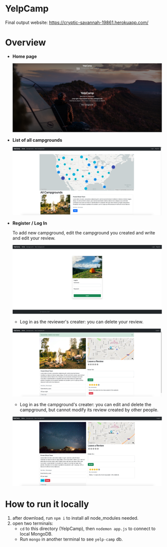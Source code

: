 # YelpCamp
Final output website: https://cryptic-savannah-19861.herokuapp.com/



# Overview

- **Home page**

  ![image-20210630162037696](README.assets/image-20210630162037696.png)

- **List of all campgrounds**

  ![image-20210630162247827](README.assets/image-20210630162247827.png)

- **Register** **/ Log In**

  To add new campground, edit the campground you created and write and edit your review.

  ![image-20210630162148254](README.assets/image-20210630162148254.png)

  - Log in as the reviewer's creater: you can delete your review.

  ![image-20210630162446591](README.assets/image-20210630162446591.png)

  - Log in as the campground's creater: you can edit and delete the campground, but cannot modify its review created by other people.

  ![image-20210630162612110](README.assets/image-20210630162612110.png)



# How to run it locally

1. after download, run `npm i` to install all node_modules needed.
2. open two terminals:
   - `cd` to this directory (YelpCamp), then `nodemon app.js` to connect to local MongoDB.
   - Run `mongo` in another terminal to see `yelp-camp` db.
